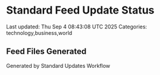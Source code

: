 # Standard Feed Update Status
Last updated: Thu Sep  4 08:43:08 UTC 2025
Categories: technology,business,world

## Feed Files Generated

Generated by Standard Updates Workflow

